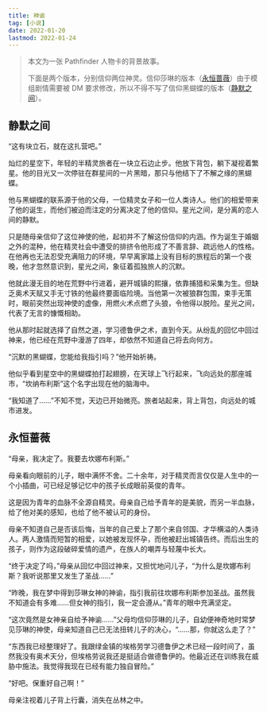 ```yaml
---
title: 神谕
tag: [小说]
date: 2022-01-20
lastmod: 2022-01-24
---
```


> 本文为一张 Pathfinder 人物卡的背景故事。
>
> 下面是两个版本，分别信仰两位神灵。信仰莎琳的版本（[永恒蔷薇](#永恒蔷薇)）由于模组剧情需要被 DM 要求修改，所以不得不写了信仰黑蝴蝶的版本（[静默之间](#静默之间)）。

## 静默之间

<!-- :more -->

“这有块立石，就在这扎营吧。”

灿烂的星空下，年轻的半精灵旅者在一块立石边止步。他放下背包，躺下凝视着繁星。他的目光又一次停驻在群星间的一片黑暗，那只与他结下了不解之缘的黑蝴蝶。

<!-- more -->

他与黑蝴蝶的联系源于他的父母，一位精灵女子和一位人类诗人。他们的相爱带来了他的诞生，而他们被迫而注定的分离决定了他的信仰。星光之间，是分离的恋人间的静默。

只是随母亲信仰了这位神使的他，起初并不了解这份信仰的内涵。作为诞生于婚姻之外的混种，他在精灵社会中遭受的排挤令他形成了不善言辞、疏远他人的性格。在他再也无法忍受充满阻力的环境，早早离家踏上没有目标的旅程后的第一个夜晚，他才忽然意识到，星光之间，象征着孤独旅人的沉默。

他就此漫无目的地在荒野中行进着，避开城镇的熙攘，依靠捕猎和采集为生。但缺乏奥术天赋又手无寸铁的他最终要面临险境。当他第一次被狼群包围，束手无策时，眼前突然出现神使的虚像，用燃火术点燃了头狼，令他得以脱险。星光之间，代表了无言的慷慨相助。

他从那时起就选择了自然之道，学习德鲁伊之术，直到今天。从纷乱的回忆中回过神来，他已经在荒野中漫游了四年，却依然不知道自己将去向何方。

“沉默的黑蝴蝶，您能给我指引吗？”他开始祈祷。

他似乎看到星空中的黑蝴蝶拍打起翅膀，在天球上飞行起来，飞向远处的那座城市，“坎纳布利斯”这个名字出现在他的脑海中。

“我知道了……”不知不觉，天边已开始微亮。旅者站起来，背上背包，向远处的城市进发。

## 永恒蔷薇

“母亲，我决定了。我要去坎娜布利斯。”

母亲看向眼前的儿子，眼中满怀不舍。二十余年，对于精灵而言仅仅是人生中的一个小插曲，可已经足够记忆中的孩子长成眼前英俊的青年。

这是因为青年的血脉不全源自精灵。母亲自己给予青年的是美貌，而另一半血脉，给了他对美的感知，也给了他不被认可的身份。

母亲不知道自己是否该后悔，当年的自己爱上了那个来自邻国、才华横溢的人类诗人。两人激情而短暂的相爱，以她被发现怀孕，而他被赶出城镇告终。而后出生的孩子，则作为这段破碎爱情的遗产，在族人的嘲弄与轻蔑中长大。

“终于决定了吗，”母亲从回忆中回过神来，又担忧地问儿子，“为什么是坎娜布利斯？我听说那里又发生了圣战……”

“昨晚，我在梦中得到莎琳女神的神谕，指引我前往坎娜布利斯参加圣战。虽然我不知道会有多难……但女神的指引，我一定会遵从。”青年的眼中充满坚定。

“这次竟然是女神亲自给予神谕……”父母均信仰莎琳的儿子，自幼便神奇地时常梦见莎琳的神使，母亲知道自己已无法扭转儿子的决心，“……那，你就这么走了？”

“东西我已经整理好了。我跟绿金镇的埃格劳学习德鲁伊之术已经一段时间了，虽然我没有奥术天分，但埃格劳说我还是挺适合做德鲁伊的。他最近还在训练我在威胁中施法。我觉得我现在已经有能力独自冒险。”

“好吧。保重好自己啊！”

母亲注视着儿子背上行囊，消失在丛林之中。
